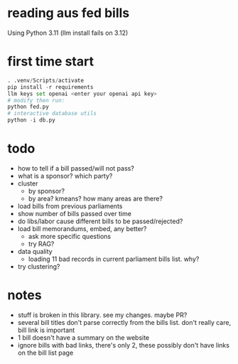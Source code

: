 # reading aus fed bills

Using Python 3.11 (llm install fails on 3.12)

# first time start
```py
. .venv/Scripts/activate
pip install -r requirements
llm keys set openai <enter your openai api key>
# modify then run:
python fed.py
# interactive database utils
python -i db.py
```

# todo
- how to tell if a bill passed/will not pass?
- what is a sponsor? which party?
- cluster
    - by sponsor?
    - by area? kmeans? how many areas are there?
- load bills from previous parliaments
- show number of bills passed over time
- do libs/labor cause different bills to be passed/rejected?
- load bill memorandums, embed, any better?
    - ask more specific questions
    - try RAG?
- data quality
    - loading 11 bad records in current parliament bills list. why?
- try clustering?

# notes
- stuff is broken in this library. see my changes. maybe PR?
- several bill titles don't parse correctly from the bills list. don't really
  care, bill link is important
- 1 bill doesn't have a summary on the website
- ignore bills with bad links, there's only 2, these possibly don't have links
  on the bill list page
